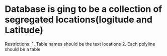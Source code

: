 # Database is ging to be a collection of segregated locations(logitude and Latitude)
Restrictions:
    1. Table names should be the text locations
    2. Each polyline should be a table
    